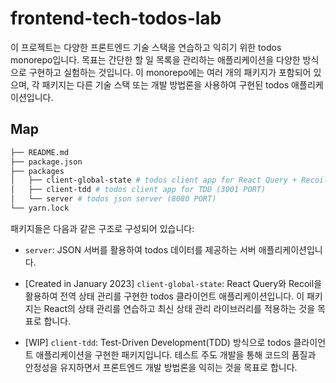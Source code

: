 # frontend-tech-todos-lab

이 프로젝트는 다양한 프론트엔드 기술 스택을 연습하고 익히기 위한 todos monorepo입니다. 목표는 간단한 할 일 목록을 관리하는 애플리케이션을 다양한 방식으로 구현하고 실험하는 것입니다. 이 monorepo에는 여러 개의 패키지가 포함되어 있으며, 각 패키지는 다른 기술 스택 또는 개발 방법론을 사용하여 구현된 todos 애플리케이션입니다.

## Map

```bash
├── README.md
├── package.json
├── packages
│   ├── client-global-state # todos client app for React Query + Recoil (3000 PORT)
│   ├── client-tdd # todos client app for TDD (3001 PORT)
│   └── server # todos json server (8080 PORT)
└── yarn.lock
```

패키지들은 다음과 같은 구조로 구성되어 있습니다:

- `server`: JSON 서버를 활용하여 todos 데이터를 제공하는 서버 애플리케이션입니다. 

- [Created in January 2023] `client-global-state`: React Query와 Recoil을 활용하여 전역 상태 관리를 구현한 todos 클라이언트 애플리케이션입니다. 이 패키지는 React의 상태 관리를 연습하고 최신 상태 관리 라이브러리를 적용하는 것을 목표로 합니다. 

- [WIP] `client-tdd`: Test-Driven Development(TDD) 방식으로 todos 클라이언트 애플리케이션을 구현한 패키지입니다. 테스트 주도 개발을 통해 코드의 품질과 안정성을 유지하면서 프론트엔드 개발 방법론을 익히는 것을 목표로 합니다. 

